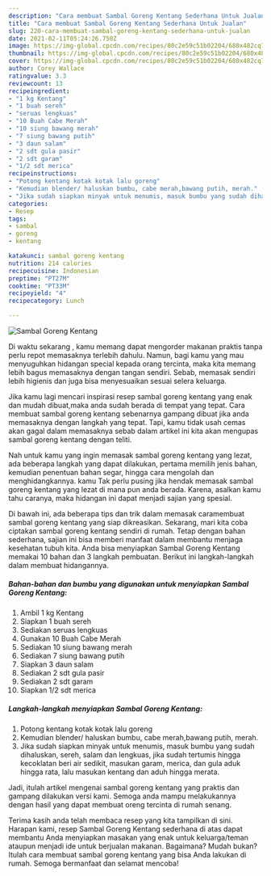 ```yaml
---
description: "Cara membuat Sambal Goreng Kentang Sederhana Untuk Jualan"
title: "Cara membuat Sambal Goreng Kentang Sederhana Untuk Jualan"
slug: 220-cara-membuat-sambal-goreng-kentang-sederhana-untuk-jualan
date: 2021-02-11T05:24:26.750Z
image: https://img-global.cpcdn.com/recipes/80c2e59c51b02204/680x482cq70/sambal-goreng-kentang-foto-resep-utama.jpg
thumbnail: https://img-global.cpcdn.com/recipes/80c2e59c51b02204/680x482cq70/sambal-goreng-kentang-foto-resep-utama.jpg
cover: https://img-global.cpcdn.com/recipes/80c2e59c51b02204/680x482cq70/sambal-goreng-kentang-foto-resep-utama.jpg
author: Corey Wallace
ratingvalue: 3.3
reviewcount: 13
recipeingredient:
- "1 kg Kentang"
- "1 buah sereh"
- "seruas lengkuas"
- "10 Buah Cabe Merah"
- "10 siung bawang merah"
- "7 siung bawang putih"
- "3 daun salam"
- "2 sdt gula pasir"
- "2 sdt garam"
- "1/2 sdt merica"
recipeinstructions:
- "Potong kentang kotak kotak lalu goreng"
- "Kemudian blender/ haluskan bumbu, cabe merah,bawang putih, merah."
- "Jika sudah siapkan minyak untuk menumis, masuk bumbu yang sudah dihaluskan, sereh, salam dan lengkuas, jika sudah tertumis hingga kecoklatan beri air sedikit, masukan garam, merica, dan gula aduk hingga rata, lalu masukan kentang dan aduh hingga merata."
categories:
- Resep
tags:
- sambal
- goreng
- kentang

katakunci: sambal goreng kentang 
nutrition: 214 calories
recipecuisine: Indonesian
preptime: "PT27M"
cooktime: "PT33M"
recipeyield: "4"
recipecategory: Lunch

---
```



![Sambal Goreng Kentang](https://img-global.cpcdn.com/recipes/80c2e59c51b02204/680x482cq70/sambal-goreng-kentang-foto-resep-utama.jpg)

Di waktu  sekarang , kamu memang dapat mengorder makanan praktis tanpa perlu repot memasaknya terlebih dahulu. Namun, bagi kamu yang mau menyuguhkan hidangan special kepada orang tercinta, maka kita memang lebih bagus memasaknya dengan tangan sendiri. Sebab, memasak sendiri lebih higienis dan juga bisa menyesuaikan sesuai selera keluarga.

Jika kamu lagi mencari inspirasi resep sambal goreng kentang yang enak dan mudah dibuat,maka anda sudah berada di tempat yang tepat. Cara membuat sambal goreng kentang  sebenarnya gampang dibuat jika anda memasaknya dengan langkah yang tepat. Tapi, kamu tidak usah cemas akan gagal dalam memasaknya 
sebab dalam artikel ini kita akan mengupas sambal goreng kentang dengan teliti.  



Nah untuk kamu yang ingin memasak sambal goreng kentang yang lezat, ada beberapa langkah yang dapat dilakukan, pertama memilih jenis bahan, kemudian penentuan bahan segar, hingga cara mengolah dan menghidangkannya. kamu Tak perlu pusing jika hendak memasak sambal goreng kentang yang lezat di mana pun anda berada. Karena, asalkan kamu  tahu caranya, maka hidangan ini dapat menjadi sajian yang spesial.

Di bawah ini, ada beberapa tips dan trik dalam memasak caramembuat sambal goreng kentang yang siap dikreasikan. Sekarang, mari kita coba ciptakan sambal goreng kentang sendiri di rumah. Tetap dengan bahan sederhana, sajian ini bisa memberi manfaat dalam membantu menjaga kesehatan tubuh kita. Anda bisa menyiapkan Sambal Goreng Kentang memakai 10 bahan dan 3 langkah pembuatan. Berikut ini langkah-langkah dalam membuat hidangannya.

<!--inarticleads1-->

##### Bahan-bahan dan bumbu yang digunakan untuk menyiapkan Sambal Goreng Kentang:

1. Ambil 1 kg Kentang
1. Siapkan 1 buah sereh
1. Sediakan seruas lengkuas
1. Gunakan 10 Buah Cabe Merah
1. Sediakan 10 siung bawang merah
1. Sediakan 7 siung bawang putih
1. Siapkan 3 daun salam
1. Sediakan 2 sdt gula pasir
1. Sediakan 2 sdt garam
1. Siapkan 1/2 sdt merica




<!--inarticleads2-->

##### Langkah-langkah menyiapkan Sambal Goreng Kentang:

1. Potong kentang kotak kotak lalu goreng
1. Kemudian blender/ haluskan bumbu, cabe merah,bawang putih, merah.
1. Jika sudah siapkan minyak untuk menumis, masuk bumbu yang sudah dihaluskan, sereh, salam dan lengkuas, jika sudah tertumis hingga kecoklatan beri air sedikit, masukan garam, merica, dan gula aduk hingga rata, lalu masukan kentang dan aduh hingga merata.




Jadi, itulah artikel mengenai  sambal goreng kentang  yang praktis dan gampang dilakukan versi kami. Semoga anda mampu melakukannya dengan hasil yang dapat membuat oreng tercinta di rumah senang. 

Terima kasih anda telah membaca resep yang kita tampilkan di sini. Harapan kami, resep  Sambal Goreng Kentang sederhana di atas dapat membantu Anda menyiapkan masakan yang enak untuk keluarga/teman ataupun menjadi ide untuk berjualan makanan. Bagaimana? Mudah bukan? Itulah cara membuat sambal goreng kentang yang bisa Anda lakukan di rumah. Semoga bermanfaat dan selamat mencoba!

